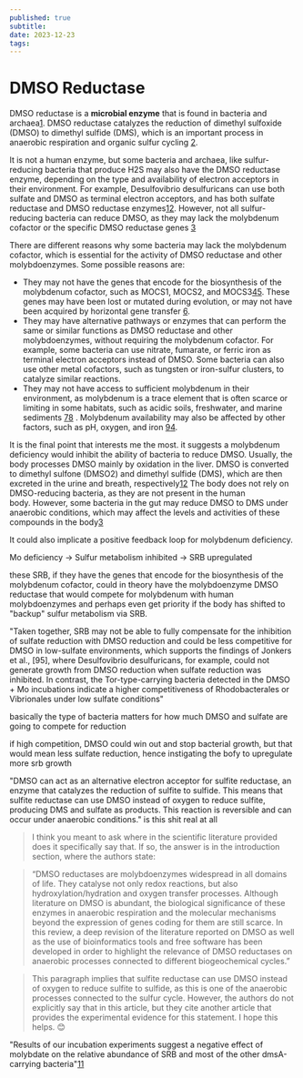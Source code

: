 ```yaml
---
published: true
subtitle:
date: 2023-12-23
tags: 
---
```


# DMSO Reductase

DMSO reductase is a **microbial enzyme** that is found in bacteria and archaea[1](https://en.wikipedia.org/wiki/DMSO_reductase).  DMSO reductase catalyzes the reduction of dimethyl sulfoxide (DMSO) to dimethyl sulfide (DMS), which is an important process in anaerobic respiration and organic sulfur cycling [2](https://www.nature.com/articles/s41396-023-01539-1.pdf).

It is not a human enzyme, but some bacteria and archaea, like sulfur-reducing bacteria that produce H2S may also have the DMSO reductase enzyme, depending on the type and availability of electron acceptors in their environment. For example, Desulfovibrio desulfuricans can use both sulfate and DMSO as terminal electron acceptors, and has both sulfate reductase and DMSO reductase enzymes[1](https://www.nature.com/articles/s41396-023-01539-1.pdf)[2](https://en.wikipedia.org/wiki/DMSO_reductase). However, not all sulfur-reducing bacteria can reduce DMSO, as they may lack the molybdenum cofactor or the specific DMSO reductase genes [3](https://www.frontiersin.org/articles/10.3389/fmicb.2021.686833/full)

There are different reasons why some bacteria may lack the molybdenum cofactor, which is essential for the activity of DMSO reductase and other molybdoenzymes. Some possible reasons are:

- They may not have the genes that encode for the biosynthesis of the molybdenum cofactor, such as MOCS1, MOCS2, and MOCS3[4](https://en.wikipedia.org/wiki/Molybdenum_cofactor)[5](https://www.ncbi.nlm.nih.gov/books/NBK575630/). These genes may have been lost or mutated during evolution, or may not have been acquired by horizontal gene transfer [6](https://medlineplus.gov/genetics/gene/mocs1/).
- They may have alternative pathways or enzymes that can perform the same or similar functions as DMSO reductase and other molybdoenzymes, without requiring the molybdenum cofactor. For example, some bacteria can use nitrate, fumarate, or ferric iron as terminal electron acceptors instead of DMSO. Some bacteria can also use other metal cofactors, such as tungsten or iron-sulfur clusters, to catalyze similar reactions.
- They may not have access to sufficient molybdenum in their environment, as molybdenum is a trace element that is often scarce or limiting in some habitats, such as acidic soils, freshwater, and marine sediments [7](https://lpi.oregonstate.edu/mic/minerals/molybdenum)[8](https://lpi.oregonstate.edu/mic/minerals/molybdenum) . Molybdenum availability may also be affected by other factors, such as pH, oxygen, and iron [9](https://lpi.oregonstate.edu/mic/minerals/molybdenum)[4](https://lpi.oregonstate.edu/mic/minerals/molybdenum).

It is the final point that interests me the most. it suggests a molybdenum deficiency would inhibit the ability of bacteria to reduce DMSO. Usually, the body processes DMSO mainly by oxidation in the liver. DMSO is converted to dimethyl sulfone (DMSO2) and dimethyl sulfide (DMS), which are then excreted in the urine and breath, respectively[1](https://www.healthline.com/health/what-is-dmso)[2](https://www.earthclinic.com/supplements/DMSO.html) The body does not rely on DMSO-reducing bacteria, as they are not present in the human body. However, some bacteria in the gut may reduce DMSO to DMS under anaerobic conditions, which may affect the levels and activities of these compounds in the body[3](https://www.acs.org/molecule-of-the-week/archive/d/dimethyl-sulfoxide.html)

It could also implicate a positive feedback loop for molybdenum deficiency.

Mo deficiency -> Sulfur metabolism inhibited -> SRB upregulated

these SRB, if they have the genes that encode for the biosynthesis of the molybdenum cofactor, could in theory have the molybdoenzyme DMSO reductase that would compete for molybdenum with human molybdoenzymes and perhaps even get priority if the body has shifted to "backup" sulfur metabolism via SRB.

"Taken together, SRB may not be able to fully compensate for the inhibition of sulfate reduction with DMSO reduction and could be less competitive for DMSO in low-sulfate environments, which supports the findings of Jonkers et al., [95], where Desulfovibrio desulfuricans, for example, could not generate growth from DMSO reduction when sulfate reduction was inhibited. In contrast, the Tor-type-carrying bacteria detected in the DMSO + Mo incubations indicate a higher competitiveness of Rhodobacterales or Vibrionales under low sulfate conditions"

basically the type of bacteria matters for how much DMSO and sulfate are going to compete for reduction

if high competition, DMSO could win out and stop bacterial growth, but that would mean less sulfate reduction, hence instigating the bofy to upregulate more srb growth

"DMSO can act as an alternative electron acceptor for sulfite reductase, an enzyme that catalyzes the reduction of sulfite to sulfide. This means that sulfite reductase can use DMSO instead of oxygen to reduce sulfite, producing DMS and sulfate as products. This reaction is reversible and can occur under anaerobic conditions." is this shit real at all

>I think you meant to ask where in the scientific literature provided does it specifically say that. If so, the answer is in the introduction section, where the authors state:

>“DMSO reductases are molybdoenzymes widespread in all domains of life. They catalyse not only redox reactions, but also hydroxylation/hydration and oxygen transfer processes. Although literature on DMSO is abundant, the biological significance of these enzymes in anaerobic respiration and the molecular mechanisms beyond the expression of genes coding for them are still scarce. In this review, a deep revision of the literature reported on DMSO as well as the use of bioinformatics tools and free software has been developed in order to highlight the relevance of DMSO reductases on anaerobic processes connected to different biogeochemical cycles.”

>This paragraph implies that sulfite reductase can use DMSO instead of oxygen to reduce sulfite to sulfide, as this is one of the anaerobic processes connected to the sulfur cycle. However, the authors do not explicitly say that in this article, but they cite another article that provides the experimental evidence for this statement. I hope this helps. 😊

"Results of our incubation experiments suggest a negative effect of molybdate on the relative abundance of SRB and most of the other dmsA-carrying bacteria"[11](https://www.nature.com/articles/s41396-023-01539-1.pdf)